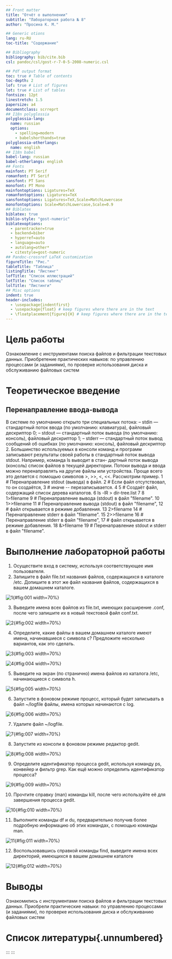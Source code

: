 ```yaml
---
## Front matter
title: "Отчёт о выполнении"
subtitle: "Лабораторная работа № 8"
author: "Просина К. М."

## Generic otions
lang: ru-RU
toc-title: "Содержание"

## Bibliography
bibliography: bib/cite.bib
csl: pandoc/csl/gost-r-7-0-5-2008-numeric.csl

## Pdf output format
toc: true # Table of contents
toc-depth: 2
lof: true # List of figures
lot: true # List of tables
fontsize: 12pt
linestretch: 1.5
papersize: a4
documentclass: scrreprt
## I18n polyglossia
polyglossia-lang:
  name: russian
  options:
	- spelling=modern
	- babelshorthands=true
polyglossia-otherlangs:
  name: english
## I18n babel
babel-lang: russian
babel-otherlangs: english
## Fonts
mainfont: PT Serif
romanfont: PT Serif
sansfont: PT Sans
monofont: PT Mono
mainfontoptions: Ligatures=TeX
romanfontoptions: Ligatures=TeX
sansfontoptions: Ligatures=TeX,Scale=MatchLowercase
monofontoptions: Scale=MatchLowercase,Scale=0.9
## Biblatex
biblatex: true
biblio-style: "gost-numeric"
biblatexoptions:
  - parentracker=true
  - backend=biber
  - hyperref=auto
  - language=auto
  - autolang=other*
  - citestyle=gost-numeric
## Pandoc-crossref LaTeX customization
figureTitle: "Рис."
tableTitle: "Таблица"
listingTitle: "Листинг"
lofTitle: "Список иллюстраций"
lotTitle: "Список таблиц"
lolTitle: "Листинги"
## Misc options
indent: true
header-includes:
  - \usepackage{indentfirst}
  - \usepackage{float} # keep figures where there are in the text
  - \floatplacement{figure}{H} # keep figures where there are in the text
---
```


# Цель работы

Ознакомление с инструментами поиска файлов и фильтрации текстовых данных.
Приобретение практических навыков: по управлению процессами (и заданиями), по
проверке использования диска и обслуживанию файловых систем

# Теоретическое введение

## Перенаправление ввода-вывода

В системе по умолчанию открыто три специальных потока:
– stdin — стандартный поток ввода (по умолчанию: клавиатура), файловый дескриптор
0;
– stdout — стандартный поток вывода (по умолчанию: консоль), файловый дескриптор
1;
– stderr — стандартный поток вывод сообщений об ошибках (по умолчанию: консоль),
файловый дескриптор 2.
Большинство используемых в консоли команд и программ записывают результаты
своей работы в стандартный поток вывода stdout. Например, команда ls выводит в стан-
дартный поток вывода (консоль) список файлов в текущей директории. Потоки вывода
и ввода можно перенаправлять на другие файлы или устройства. Проще всего это делается
с помощью символов >, >>, <, <<. Рассмотрим пример.
1 # Перенаправление stdout (вывода) в файл.
2 # Если файл отсутствовал, то он создаётся,
3 # иначе -- перезаписывается.
4
5 # Создаёт файл, содержащий список дерева каталогов.
6 ls -lR > dir-tree.list
7
8 1>filename
9 # Перенаправление вывода (stdout) в файл "filename".
10 1>>filename
11 # Перенаправление вывода (stdout) в файл "filename",
12 # файл открывается в режиме добавления.
13 2>filename
14 # Перенаправление stderr в файл "filename".
15 2>>filename
16 # Перенаправление stderr в файл "filename",
17 # файл открывается в режиме добавления.
18 &>filename
19 # Перенаправление stdout и stderr в файл "filename".

# Выполнение лабораторной работы

1. Осуществите вход в систему, используя соответствующее имя пользователя.
2. Запишите в файл file.txt названия файлов, содержащихся в каталоге /etc. Допишите в этот же файл названия файлов, содержащихся в вашем домашнем каталоге.

![1](image/1.png){#fig:001 width=70%}

3. Выведите имена всех файлов из file.txt, имеющих расширение .conf, после чего
запишите их в новый текстовой файл conf.txt.

![2](image/2.png){#fig:002 width=70%}

4. Определите, какие файлы в вашем домашнем каталоге имеют имена, начинавшиеся
с символа c? Предложите несколько вариантов, как это сделать.

![3](image/3.png){#fig:003 width=70%}

![4](image/4.png){#fig:004 width=70%}

5. Выведите на экран (по странично) имена файлов из каталога /etc, начинающиеся
с символа h.

![5](image/5.png){#fig:005 width=70%}

6. Запустите в фоновом режиме процесс, который будет записывать в файл ~/logfile файлы, имена которых начинаются с log.

![6](image/6.png){#fig:006 width=70%}

7. Удалите файл ~/logfile.

![7](image/7.png){#fig:007 width=70%}

8. Запустите из консоли в фоновом режиме редактор gedit.

![8](image/8.png){#fig:008 width=70%}

9. Определите идентификатор процесса gedit, используя команду ps, конвейер и фильтр grep. Как ещё можно определить идентификатор процесса?

![9](image/9.png){#fig:009 width=70%}

10. Прочтите справку (man) команды kill, после чего используйте её для завершения процесса gedit.

![10](image/10.png){#fig:010 width=70%}

11. Выполните команды df и du, предварительно получив более подробную информацию об этих командах, с помощью команды man.

![11](image/11.png){#fig:011 width=70%}

12. Воспользовавшись справкой команды find, выведите имена всех директорий, имеющихся в вашем домашнем каталоге

![12](image/12.png){#fig:012 width=70%}

# Выводы

Ознакомились с инструментами поиска файлов и фильтрации текстовых данных.
Приобрели практические навыки: по управлению процессами (и заданиями), по
проверке использования диска и обслуживанию файловых систем

# Список литературы{.unnumbered}

::: 
:::

